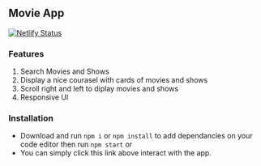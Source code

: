 ## Movie App
[![Netlify Status](https://api.netlify.com/api/v1/badges/ad0ce242-4312-4c15-94fb-40700d827258/deploy-status)](https://app.netlify.com/sites/ecstatic-goldwasser-46fcfb/deploys)
### Features
1. Search Movies and Shows
2. Display a nice courasel with cards of movies and shows
3. Scroll right and left to diplay movies and shows
4. Responsive UI

### Installation
- Download and run `npm i` or `npm install` to add dependancies on your code editor then run `npm start` or
- You can simply click this link above interact with the app.